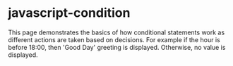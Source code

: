 # javascript-condition

This page demonstrates the basics of how conditional statements work as different actions are taken based on decisions.
For example if the hour is before 18:00, then 'Good Day' greeting is displayed. Otherwise, no value is displayed.
